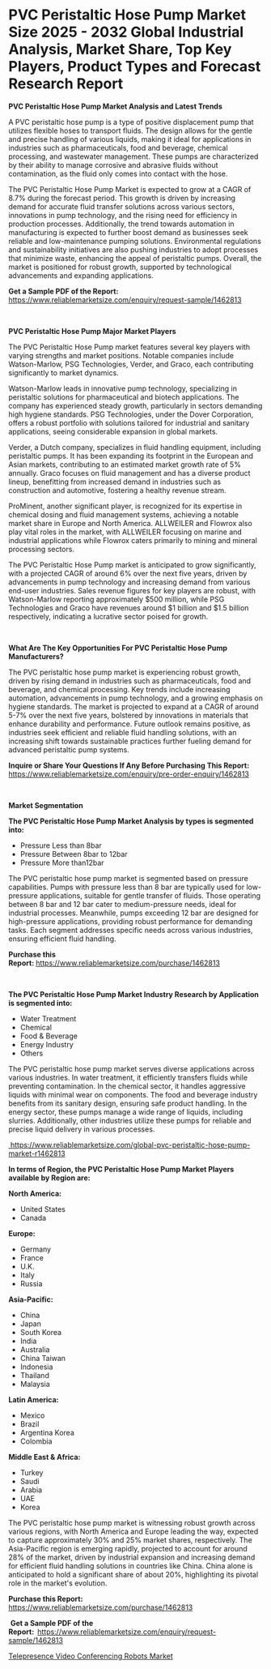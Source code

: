 <p><h1>PVC Peristaltic Hose Pump Market Size 2025 - 2032 Global Industrial Analysis, Market Share, Top Key Players, Product Types and Forecast Research Report</h1></p><p><strong>PVC Peristaltic Hose Pump Market Analysis and Latest Trends</strong></p>
<p><p>A PVC peristaltic hose pump is a type of positive displacement pump that utilizes flexible hoses to transport fluids. The design allows for the gentle and precise handling of various liquids, making it ideal for applications in industries such as pharmaceuticals, food and beverage, chemical processing, and wastewater management. These pumps are characterized by their ability to manage corrosive and abrasive fluids without contamination, as the fluid only comes into contact with the hose.</p><p>The PVC Peristaltic Hose Pump Market is expected to grow at a CAGR of 8.7% during the forecast period. This growth is driven by increasing demand for accurate fluid transfer solutions across various sectors, innovations in pump technology, and the rising need for efficiency in production processes. Additionally, the trend towards automation in manufacturing is expected to further boost demand as businesses seek reliable and low-maintenance pumping solutions. Environmental regulations and sustainability initiatives are also pushing industries to adopt processes that minimize waste, enhancing the appeal of peristaltic pumps. Overall, the market is positioned for robust growth, supported by technological advancements and expanding applications.</p></p>
<p><strong>Get a Sample PDF of the Report:&nbsp;</strong> <a href="https://www.reliablemarketsize.com/enquiry/request-sample/1462813?utm_campaign=3220&utm_medium=2&utm_source=Github&utm_content=ia&utm_term=12042025&utm_id=pvc-peristaltic-hose-pump">https://www.reliablemarketsize.com/enquiry/request-sample/1462813</a></p>
<p>&nbsp;</p>
<p><strong>PVC Peristaltic Hose Pump Major Market Players</strong></p>
<p><p>The PVC Peristaltic Hose Pump market features several key players with varying strengths and market positions. Notable companies include Watson-Marlow, PSG Technologies, Verder, and Graco, each contributing significantly to market dynamics.</p><p>Watson-Marlow leads in innovative pump technology, specializing in peristaltic solutions for pharmaceutical and biotech applications. The company has experienced steady growth, particularly in sectors demanding high hygiene standards. PSG Technologies, under the Dover Corporation, offers a robust portfolio with solutions tailored for industrial and sanitary applications, seeing considerable expansion in global markets.</p><p>Verder, a Dutch company, specializes in fluid handling equipment, including peristaltic pumps. It has been expanding its footprint in the European and Asian markets, contributing to an estimated market growth rate of 5% annually. Graco focuses on fluid management and has a diverse product lineup, benefitting from increased demand in industries such as construction and automotive, fostering a healthy revenue stream.</p><p>ProMinent, another significant player, is recognized for its expertise in chemical dosing and fluid management systems, achieving a notable market share in Europe and North America. ALLWEILER and Flowrox also play vital roles in the market, with ALLWEILER focusing on marine and industrial applications while Flowrox caters primarily to mining and mineral processing sectors.</p><p>The PVC Peristaltic Hose Pump market is anticipated to grow significantly, with a projected CAGR of around 6% over the next five years, driven by advancements in pump technology and increasing demand from various end-user industries. Sales revenue figures for key players are robust, with Watson-Marlow reporting approximately $500 million, while PSG Technologies and Graco have revenues around $1 billion and $1.5 billion respectively, indicating a lucrative sector poised for growth.</p></p>
<p>&nbsp;</p>
<p><strong>What Are The Key Opportunities For PVC Peristaltic Hose Pump Manufacturers?</strong></p>
<p><p>The PVC peristaltic hose pump market is experiencing robust growth, driven by rising demand in industries such as pharmaceuticals, food and beverage, and chemical processing. Key trends include increasing automation, advancements in pump technology, and a growing emphasis on hygiene standards. The market is projected to expand at a CAGR of around 5-7% over the next five years, bolstered by innovations in materials that enhance durability and performance. Future outlook remains positive, as industries seek efficient and reliable fluid handling solutions, with an increasing shift towards sustainable practices further fueling demand for advanced peristaltic pump systems.</p></p>
<p><strong>Inquire or Share Your Questions If Any Before Purchasing This Report:</strong> <a href="https://www.reliablemarketsize.com/enquiry/pre-order-enquiry/1462813?utm_campaign=3220&utm_medium=2&utm_source=Github&utm_content=ia&utm_term=12042025&utm_id=pvc-peristaltic-hose-pump">https://www.reliablemarketsize.com/enquiry/pre-order-enquiry/1462813</a></p>
<p>&nbsp;</p>
<p><strong>Market Segmentation</strong></p>
<p><strong>The PVC Peristaltic Hose Pump Market Analysis by types is segmented into:</strong></p>
<p><ul><li>Pressure Less than 8bar</li><li>Pressure Between 8bar to 12bar</li><li>Pressure More than12bar</li></ul></p>
<p><p>The PVC peristaltic hose pump market is segmented based on pressure capabilities. Pumps with pressure less than 8 bar are typically used for low-pressure applications, suitable for gentle transfer of fluids. Those operating between 8 bar and 12 bar cater to medium-pressure needs, ideal for industrial processes. Meanwhile, pumps exceeding 12 bar are designed for high-pressure applications, providing robust performance for demanding tasks. Each segment addresses specific needs across various industries, ensuring efficient fluid handling.</p></p>
<p><strong>Purchase this Report:&nbsp;</strong><a href="https://www.reliablemarketsize.com/purchase/1462813?utm_campaign=3220&utm_medium=2&utm_source=Github&utm_content=ia&utm_term=12042025&utm_id=pvc-peristaltic-hose-pump">https://www.reliablemarketsize.com/purchase/1462813</a></p>
<p>&nbsp;</p>
<p><strong>The PVC Peristaltic Hose Pump Market Industry Research by Application is segmented into:</strong></p>
<p><ul><li>Water Treatment</li><li>Chemical</li><li>Food & Beverage</li><li>Energy Industry</li><li>Others</li></ul></p>
<p><p>The PVC peristaltic hose pump market serves diverse applications across various industries. In water treatment, it efficiently transfers fluids while preventing contamination. In the chemical sector, it handles aggressive liquids with minimal wear on components. The food and beverage industry benefits from its sanitary design, ensuring safe product handling. In the energy sector, these pumps manage a wide range of liquids, including slurries. Additionally, other industries utilize these pumps for reliable and precise liquid delivery in various processes.</p></p>
<p><a href="https://www.reliablemarketsize.com/global-pvc-peristaltic-hose-pump-market-r1462813?utm_campaign=3220&utm_medium=2&utm_source=Github&utm_content=ia&utm_term=12042025&utm_id=pvc-peristaltic-hose-pump">&nbsp;https://www.reliablemarketsize.com/global-pvc-peristaltic-hose-pump-market-r1462813</a></p>
<p><strong>In terms of Region, the PVC Peristaltic Hose Pump Market Players available by Region are:</strong></p>
<p>
    <p> <strong> North America: </strong>
        <ul>
            <li>United States</li>
            <li>Canada</li>
        </ul>
        </p> 
    <p> <strong> Europe: </strong>
        <ul>
            <li>Germany</li>
            <li>France</li>
            <li>U.K.</li>
            <li>Italy</li>
            <li>Russia</li>
        </ul>
        </p> 
    <p> <strong> Asia-Pacific: </strong>
        <ul>
            <li>China</li>
            <li>Japan</li>
            <li>South Korea</li>
            <li>India</li>
            <li>Australia</li>
            <li>China Taiwan</li>
            <li>Indonesia</li>
            <li>Thailand</li>
            <li>Malaysia</li>
        </ul>
        </p> 
    <p> <strong> Latin America: </strong>
        <ul>
            <li>Mexico</li>
            <li>Brazil</li>
            <li>Argentina Korea</li>
            <li>Colombia</li>
        </ul>
        </p> 
    <p> <strong> Middle East & Africa: </strong>
        <ul>
            <li>Turkey</li>
            <li>Saudi</li>
            <li>Arabia</li>
            <li>UAE</li>
            <li>Korea</li>
        </ul>
    </p>
    </p>
<p><p>The PVC peristaltic hose pump market is witnessing robust growth across various regions, with North America and Europe leading the way, expected to capture approximately 30% and 25% market shares, respectively. The Asia-Pacific region is emerging rapidly, projected to account for around 28% of the market, driven by industrial expansion and increasing demand for efficient fluid handling solutions in countries like China. China alone is anticipated to hold a significant share of about 20%, highlighting its pivotal role in the market's evolution.</p></p>
<p><strong>Purchase this Report: </strong><a href="https://www.reliablemarketsize.com/purchase/1462813?utm_campaign=3220&utm_medium=2&utm_source=Github&utm_content=ia&utm_term=12042025&utm_id=pvc-peristaltic-hose-pump">https://www.reliablemarketsize.com/purchase/1462813</a></p>
<p>&nbsp;<strong>Get a Sample PDF of the Report:&nbsp;&nbsp;</strong><a href="https://www.reliablemarketsize.com/enquiry/request-sample/1462813?utm_campaign=3220&utm_medium=2&utm_source=Github&utm_content=ia&utm_term=12042025&utm_id=pvc-peristaltic-hose-pump">https://www.reliablemarketsize.com/enquiry/request-sample/1462813</a></p>
<p><strong></strong></p>
<p><p><a href="https://github.com/ceneabiruk11/Market-Research-Report-List-1/blob/main/telepresence-video-conferencing-robots-market.md?utm_campaign=3220&utm_medium=2&utm_source=Github&utm_content=ia&utm_term=12042025&utm_id=pvc-peristaltic-hose-pump">Telepresence Video Conferencing Robots Market</a></p></p>